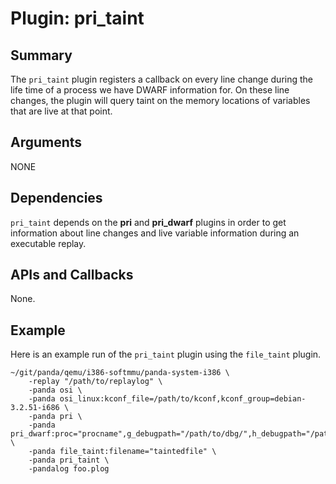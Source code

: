 Plugin: pri_taint
===========

Summary
-------

The `pri_taint` plugin registers a callback on every line change during the life time of a process we have DWARF information for.  On these line changes, the plugin will query taint on the memory locations of variables that are live at that point.

Arguments
---------

NONE

Dependencies
------------

`pri_taint` depends on the **pri** and **pri_dwarf** plugins in order to get information about line changes and live variable information during an executable replay.

APIs and Callbacks
------------------

None.

Example
-------

Here is an example run of the `pri_taint` plugin using the `file_taint` plugin.

    ~/git/panda/qemu/i386-softmmu/panda-system-i386 \
        -replay "/path/to/replaylog" \
        -panda osi \
        -panda osi_linux:kconf_file=/path/to/kconf,kconf_group=debian-3.2.51-i686 \
        -panda pri \
        -panda pri_dwarf:proc="procname",g_debugpath="/path/to/dbg/",h_debugpath="/path/to/hostdbg" \
        -panda file_taint:filename="taintedfile" \
        -panda pri_taint \
        -pandalog foo.plog

